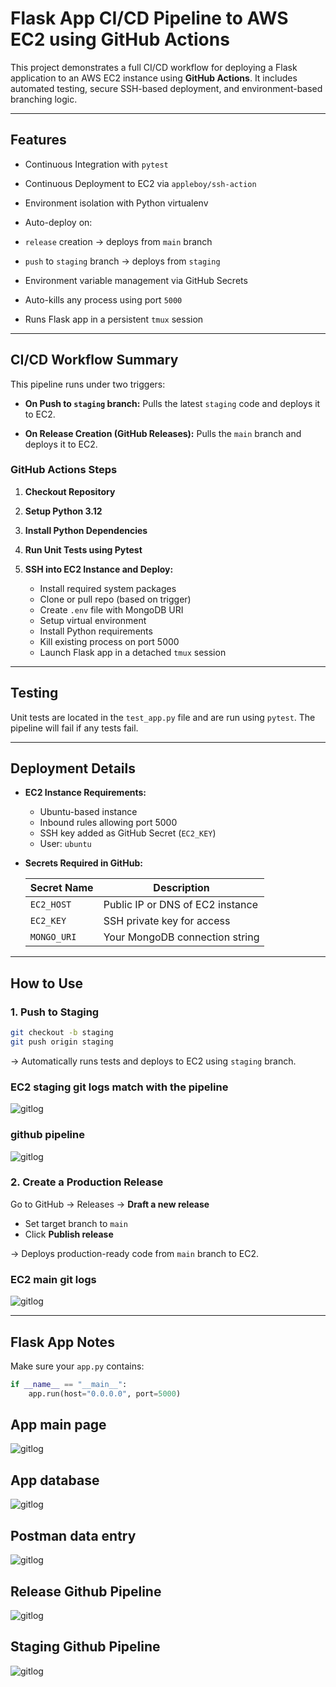 # Flask App CI/CD Pipeline to AWS EC2 using GitHub Actions

This project demonstrates a full CI/CD workflow for deploying a Flask application to an AWS EC2 instance using **GitHub Actions**. It includes automated testing, secure SSH-based deployment, and environment-based branching logic.

---

##  Features

*  Continuous Integration with `pytest`
*  Continuous Deployment to EC2 via `appleboy/ssh-action`
*  Environment isolation with Python virtualenv
*  Auto-deploy on:

  * `release` creation → deploys from `main` branch
  * `push` to `staging` branch → deploys from `staging`
*  Environment variable management via GitHub Secrets
*  Auto-kills any process using port `5000`
*  Runs Flask app in a persistent `tmux` session

---

##  CI/CD Workflow Summary

This pipeline runs under two triggers:

* **On Push to `staging` branch:**
  Pulls the latest `staging` code and deploys it to EC2.


* **On Release Creation (GitHub Releases):**
  Pulls the `main` branch and deploys it to EC2.


### GitHub Actions Steps

1. **Checkout Repository**
2. **Setup Python 3.12**
3. **Install Python Dependencies**
4. **Run Unit Tests using Pytest**
5. **SSH into EC2 Instance and Deploy:**

   * Install required system packages
   * Clone or pull repo (based on trigger)
   * Create `.env` file with MongoDB URI
   * Setup virtual environment
   * Install Python requirements
   * Kill existing process on port 5000
   * Launch Flask app in a detached `tmux` session

---

##  Testing

Unit tests are located in the `test_app.py` file and are run using `pytest`. The pipeline will fail if any tests fail.

---

##  Deployment Details

* **EC2 Instance Requirements:**

  * Ubuntu-based instance
  * Inbound rules allowing port 5000
  * SSH key added as GitHub Secret (`EC2_KEY`)
  * User: `ubuntu`

* **Secrets Required in GitHub:**

  | Secret Name | Description                      |
  | ----------- | -------------------------------- |
  | `EC2_HOST`  | Public IP or DNS of EC2 instance |
  | `EC2_KEY`   | SSH private key for access       |
  | `MONGO_URI` | Your MongoDB connection string   |

---

##  How to Use

### 1. Push to Staging

```bash
git checkout -b staging
git push origin staging
```

→ Automatically runs tests and deploys to EC2 using `staging` branch.

### EC2 staging git logs match with the pipeline
  
  ![gitlog](Screenshots/gitlog_ec2.png)

### github pipeline

   ![gitlog](Screenshots/github_gitpipe_commit.png)

### 2. Create a Production Release

Go to GitHub → Releases → **Draft a new release**

* Set target branch to `main`
* Click **Publish release**

→ Deploys production-ready code from `main` branch to EC2.

  ### EC2 main git logs

   ![gitlog](Screenshots/gitlog_ec2_main.png)


---

##  Flask App Notes

Make sure your `app.py` contains:

```python
if __name__ == "__main__":
    app.run(host="0.0.0.0", port=5000)
```
## App main page

 ![gitlog](Screenshots/app_main.png)

## App database 

 ![gitlog](Screenshots/ec2_students_db.png)

## Postman data entry

 ![gitlog](Screenshots/postman.png)

## Release Github Pipeline

 ![gitlog](Screenshots/release_pipeline.png)

## Staging Github Pipeline

 ![gitlog](Screenshots/staging_pipeline.png)

